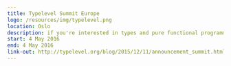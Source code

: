 ```yaml
---
title: Typelevel Summit Europe
logo: /resources/img/typelevel.png
location: Oslo
description: if you're interested in types and pure functional programming and want to make those ideas commonplace
start: 4 May 2016
end: 4 May 2016
link-out: http://typelevel.org/blog/2015/12/11/announcement_summit.html
---
```

